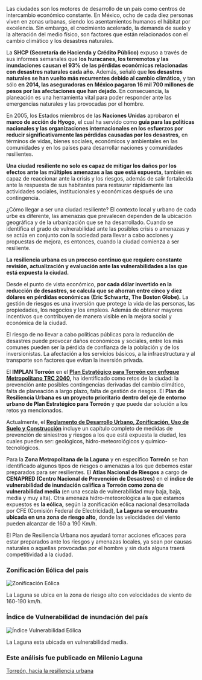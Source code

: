 
Las ciudades son los motores de desarrollo de un país como centros de intercambio económico constante. En México, ocho de cada diez personas viven en zonas urbanas, siendo los asentamientos humanos el hábitat por excelencia. Sin embargo, el crecimiento acelerado, la demanda de suelo y la alteración del medio físico, son factores que están relacionados con el cambio climático y los desastres naturales.

La **SHCP (Secretaría de Hacienda y Crédito Público)** expuso a través de sus informes semanales que **los huracanes, los terremotos y las inundaciones causan el 93% de las pérdidas económicas relacionadas con desastres naturales cada año.** Además, señaló que **los desastres naturales se han vuelto más recurrentes debido al cambio climático,** y tan sólo **en 2014, las aseguradoras en México pagaron 16 mil 700 millones de pesos por las afectaciones que han dejado.** En consecuencia, la planeación es una herramienta vital para poder responder ante las emergencias naturales y las provocadas por el hombre.

En 2005, los Estados miembros de las **Naciones Unidas** aprobaron **el marco de acción de Hyogo,** el cual ha servido como **guía para las políticas nacionales y las organizaciones internacionales en los esfuerzos por reducir significativamente las pérdidas causadas por los desastres,** en términos de vidas, bienes sociales, económicos y ambientales en las comunidades y en los países para desarrollar naciones y comunidades resilientes.

**Una ciudad resiliente no solo es capaz de mitigar los daños por los efectos ante las múltiples amenazas a las que está expuesta,** también es capaz de reaccionar ante la crisis y los riesgos, además de salir fortalecida ante la respuesta de sus habitantes para restaurar rápidamente las actividades sociales, institucionales y económicas después de una contingencia.

¿Cómo llegar a ser una ciudad resiliente? El contexto local y urbano de cada urbe es diferente, las amenazas que prevalecen dependen de la ubicación geográfica y de la urbanización que se ha desarrollado. Cuando se identifica el grado de vulnerabilidad ante las posibles crisis o amenazas y se actúa en conjunto con la sociedad para llevar a cabo acciones y propuestas de mejora, es entonces, cuando la ciudad comienza a ser resiliente.

**La resiliencia urbana es un proceso continuo que requiere constante revisión, actualización y evaluación ante las vulnerabilidades a las que está expuesta la ciudad.**

Desde el punto de vista económico, **por cada dólar invertido en la reducción de desastres, se calcula que se ahorran entre cinco y diez dólares en pérdidas económicas (Eric Schwartz, The Boston Globe).** La gestión de riesgos es una inversión que protege la vida de las personas, las propiedades, los negocios y los empleos. Además de obtener mayores incentivos que contribuyen de manera visible en la mejora social y económica de la ciudad.

El riesgo de no llevar a cabo políticas públicas para la reducción de desastres puede provocar daños económicos y sociales, entre los más comunes pueden ser la pérdida de confianza de la población y de los inversionistas. La afectación a los servicios básicos, a la infraestructura y al transporte son factores que evitan la inversión privada.

El **IMPLAN Torreón** en el **[Plan Estratégico para Torreón con enfoque Metropolitano TRC 2040](http://www.trcimplan.gob.mx/pet/indice.html),** ha identificado como retos de la ciudad: la prevención ante posibles contingencias derivadas del cambio climático, falta de planeación a largo plazo, falta de gestión de riesgos. El **Plan de Resiliencia Urbana es un proyecto prioritario dentro del eje de entorno urbano de Plan Estratégico para Torreón** y que puede dar solución a los retos ya mencionados.

Actualmente, el **[Reglamento de Desarrollo Urbano, Zonificación, Uso de Suelo y Construcción](http://www.trcimplan.gob.mx/sig-planes/index.html)** incluye un capítulo completo de medidas de prevención de siniestros y riesgos a los que está expuesta la ciudad, los cuales pueden ser: geológicos, hidro-meteorológicos y químico-tecnológicos.

Para la **Zona Metropolitana de la Laguna** y en específico **Torreón** se han identificado algunos tipos de riesgos o amenazas a los que debemos estar preparados para ser resilientes. El **Atlas Nacional de Riesgos** a cargo de **CENAPRED (Centro Nacional de Prevención de Desastres)** en el **índice de vulnerabilidad de inundación califica a Torreón como zona de vulnerabilidad media** (en una escala de vulnerabilidad muy baja, baja, media y muy alta). Otra amenaza hidro-meteorológica a la que estamos expuestos es **la eólica,** según la zonificación eólica nacional desarrollada por CFE (Comisión Federal de Electricidad), **La Laguna se encuentra ubicada en una zona de riesgo alto,** donde las velocidades del viento pueden alcanzar de 160 a 190 Km/h.

El Plan de Resiliencia Urbana nos ayudará tomar acciones eficaces para estar preparados ante los riesgos y amenazas locales, ya sean por causas naturales o aquellas provocadas por el hombre y sin duda alguna traerá competitividad a la ciudad.

### Zonificación Eólica del país

<img class="img-responsive" src="torreon-hacia-la-resiliencia-urbana/zonificacion-eolica.jpg" alt="Zonificación Eólica">

La Laguna se ubica en la zona de riesgo alto con velocidades de viento de 160-190 km/h.

### Índice de Vulnerabilidad de inundación del país

<img class="img-responsive" src="torreon-hacia-la-resiliencia-urbana/indice-vulnerabilidad-inundacion.jpg" alt="Índice Vulnerabilidad Eólica">

La Laguna esta ubicada en vulnerabilidad media.

### Este análisis fue publicado en Milenio Laguna

[Torreón, hacia la resiliencia urbana](http://www.milenio.com/region/nuestra_metropoli_desde_el_implan-implan_torreon-resiliencia_urbana-milenio_0_902309791.html)
